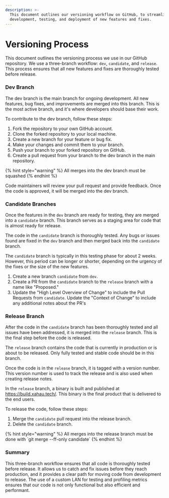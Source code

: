 ```yaml
---
description: >-
  This document outlines our versioning workflow on GitHub, to streamline the
  development, testing, and deployment of new features and fixes.
---
```


# Versioning Process

This document outlines the versioning process we use in our GitHub repository. We use a three-branch workflow: `dev`, `candidate`, and `release`. This process ensures that all new features and fixes are thoroughly tested before release.

### Dev Branch

The dev branch is the main branch for ongoing development. All new features, bug fixes, and improvements are merged into this branch. This is the most active branch, and it's where developers should base their work.

To contribute to the dev branch, follow these steps:

1. Fork the repository to your own GitHub account.
2. Clone the forked repository to your local machine.
3. Create a new branch for your feature or bug fix.
4. Make your changes and commit them to your branch.
5. Push your branch to your forked repository on GitHub.
6. Create a pull request from your branch to the dev branch in the main repository.

{% hint style="warning" %}
All merges into the dev branch must be squashed
{% endhint %}

Code maintainers will review your pull request and provide feedback. Once the code is approved, it will be merged into the dev branch.

### Candidate Branches

Once the features in the `dev` branch are ready for testing, they are merged into a `candidate` branch. This branch serves as a staging area for code that is almost ready for release.

The code in the `candidate` branch is thoroughly tested. Any bugs or issues found are fixed in the `dev` branch and then merged back into the `candidate` branch.

The `candidate` branch is typically in this testing phase for about 2 weeks. However, this period can be longer or shorter, depending on the urgency of the fixes or the size of the new features.

1. Create a new branch `candidate` from `dev`.
2. Create a PR from the `candidate` branch to the `release` branch with a name like "Proposed."
3. Update the "High Level Overview of Change" to include the Pull Requests from `candidate`. Update the "Context of Change" to include any additional notes about the PR's

### Release Branch

After the code in the `candidate` branch has been thoroughly tested and all issues have been addressed, it is merged into the `release` branch. This is the final step before the code is released.

The `release` branch contains the code that is currently in production or is about to be released. Only fully tested and stable code should be in this branch.

Once the code is in the `release` branch, it is tagged with a version number. This version number is used to track the release and is also used when creating release notes.

In the `release` branch, a binary is built and published at https://build.xahau.tech/. This binary is the final product that is delivered to the end users.

To release the code, follow these steps:

1. Merge the `candidate` pull request into the release branch.
2. Delete the `candidate` branch.

{% hint style="warning" %}
All merges into the release branch must be done with \`git merge --ff-only candidate\`
{% endhint %}

### Summary

This three-branch workflow ensures that all code is thoroughly tested before release. It allows us to catch and fix issues before they reach production, and it provides a clear path for moving code from development to release. The use of a custom LAN for testing and profiling metrics ensures that our code is not only functional but also efficient and performant.

